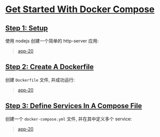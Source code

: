# [Get Started With Docker Compose](https://docs.docker.com/compose/gettingstarted/)

## [Step 1: Setup](https://docs.docker.com/compose/gettingstarted/#step-1-setup)

使用 nodejs 创建一个简单的 http-server 应用:

> [app-20](./app-20)

## [Step 2: Create A Dockerfile](https://docs.docker.com/compose/gettingstarted/#step-2-create-a-dockerfile)

创建 `Dockerfile` 文件, 并成功运行:

> [app-20](./app-20)

## [Step 3: Define Services In A Compose File](https://docs.docker.com/compose/gettingstarted/#step-3-define-services-in-a-compose-file)

创建一个 `docker-compose.yml` 文件, 并在其中定义多个 service:

> [app-20](./app-20)
